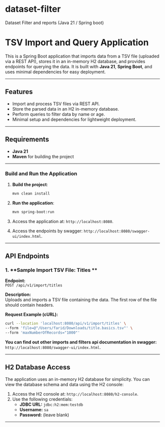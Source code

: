 # dataset-filter
Dataset Filter and reports (Java 21 / Spring boot)




# TSV Import and Query Application

This is a Spring Boot application that imports data from a TSV file (uploaded via a REST API), stores it in an in-memory H2 database, and provides endpoints for querying the data. It is built with **Java 21**, **Spring Boot**, and uses minimal dependencies for easy deployment.

---

## Features

- Import and process TSV files via REST API.
- Store the parsed data in an H2 in-memory database.
- Perform queries to filter data by name or age.
- Minimal setup and dependencies for lightweight deployment.

---

## Requirements

- **Java 21**
- **Maven** for building the project

---


### Build and Run the Application

1. **Build the project**:

   ```bash
   mvn clean install
   ```

2. **Run the application**:

   ```bash
   mvn spring-boot:run
   ```

3. Access the application at: `http://localhost:8080`.

4. Access the endpoints by swagger: `http://localhost:8080/swagger-ui/index.html`.

---

## API Endpoints

### 1. **Sample Import TSV File: Titles **

**Endpoint:**  
`POST /api/v1/import/titles`

**Description:**  
Uploads and imports a TSV file containing the data. The first row of the file should contain headers.

**Request Example (cURL):**
```bash
curl --location 'localhost:8080/api/v1/import/titles' \
--form 'file=@"/Users/farid/Downloads/title.basics.tsv"' \
--form 'maxNumberOfRecords="1000"'
```

**You can find out other imports and filters api documentation in swagger:**
`http://localhost:8080/swagger-ui/index.html`.


---

## H2 Database Access

The application uses an in-memory H2 database for simplicity. You can view the database schema and data using the H2 console:

1. Access the H2 console at: `http://localhost:8080/h2-console`.
2. Use the following credentials:
    - **JDBC URL:** `jdbc:h2:mem:testdb`
    - **Username:** `sa`
    - **Password:** (leave blank)

---
